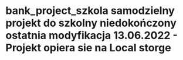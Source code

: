 # bank_project_szkola samodzielny projekt do  szkolny niedokończony ostatnia modyfikacja 13.06.2022 - Projekt opiera sie na Local storge 
